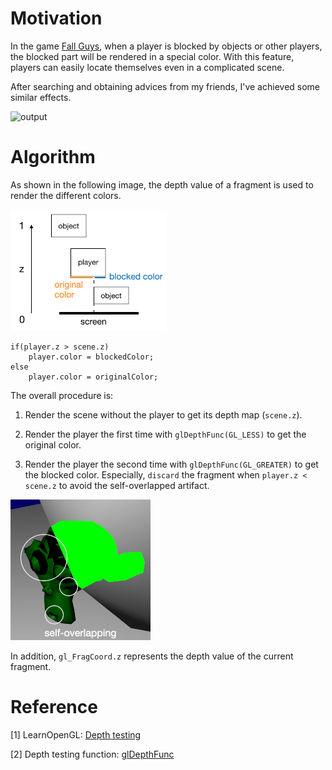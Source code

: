 # Motivation

In the game [Fall Guys](https://www.youtube.com/watch?v=FcITAzKW3fY),
when a player is blocked by objects or other players,
the blocked part will be rendered in a special color.
With this feature, players can easily locate themselves even in a complicated scene.

After searching and obtaining advices from my friends,
I've achieved some similar effects.

![output](output.gif)

# Algorithm

As shown in the following image,
the depth value of a fragment is used to render the different colors.

![overview](./image/overview.png)

    if(player.z > scene.z)
        player.color = blockedColor;
    else
        player.color = originalColor;

The overall procedure is:

1.  Render the scene without the player to get its depth map (`scene.z`).

2.  Render the player the first time with `glDepthFunc(GL_LESS)` to get the original color.

3.  Render the player the second time with `glDepthFunc(GL_GREATER)` to get the blocked color.
    Especially, `discard` the fragment when `player.z < scene.z` to avoid the self-overlapped artifact.

![self_overlap](./image/self_overlap.png)

In addition, `gl_FragCoord.z` represents the depth value of the current fragment.

# Reference

[1] LearnOpenGL: [Depth testing](https://learnopengl.com/Advanced-OpenGL/Depth-testing)

[2] Depth testing function: [glDepthFunc](https://www.khronos.org/registry/OpenGL-Refpages/gl4/html/glDepthFunc.xhtml)
